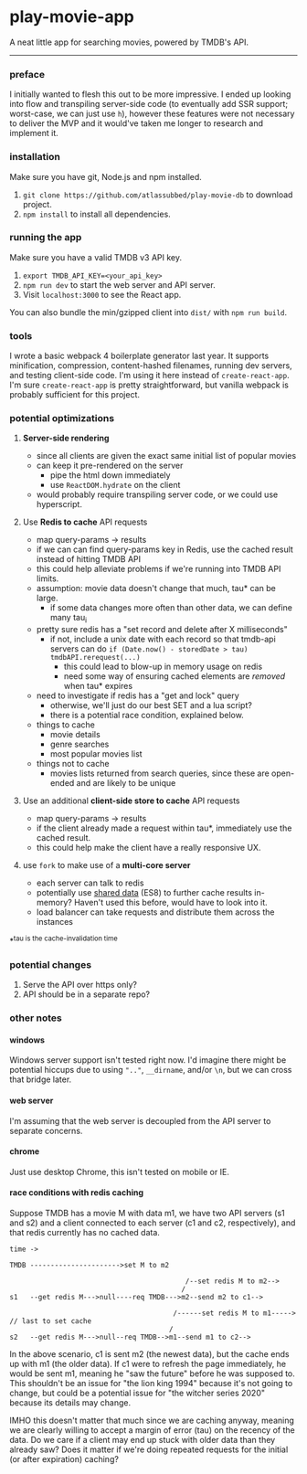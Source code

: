 # play-movie-app

A neat little app for searching movies, powered by TMDB's API.

---

### preface 

I initially wanted to flesh this out to be more impressive. I ended up looking into flow and transpiling server-side code (to eventually add SSR support; worst-case, we can just use `h`), however these features were not necessary to deliver the MVP and it would've taken me longer to research and implement it.

### installation

  Make sure you have git, Node.js and npm installed.

  1. `git clone https://github.com/atlassubbed/play-movie-db` to download project.
  2. `npm install` to install all dependencies.

### running the app

  Make sure you have a valid TMDB v3 API key.

  1. `export TMDB_API_KEY=<your_api_key>` 
  2. `npm run dev` to start the web server and API server.
  3. Visit `localhost:3000` to see the React app.

  You can also bundle the min/gzipped client into `dist/` with `npm run build`.

### tools

I wrote a basic webpack 4 boilerplate generator last year. It supports minification, compression, content-hashed filenames, running dev servers, and testing client-side code. I'm using it here instead of `create-react-app`. I'm sure `create-react-app` is pretty straightforward, but vanilla webpack is probably sufficient for this project.

### potential optimizations

  1. **Server-side rendering**
      * since all clients are given the exact same initial list of popular movies
      * can keep it pre-rendered on the server
        * pipe the html down immediately
        * use `ReactDOM.hydrate` on the client
      * would probably require transpiling server code, or we could use hyperscript.

  2. Use **Redis to cache** API requests
      * map query-params -> results
      * if we can can find query-params key in Redis, use the cached result instead of hitting TMDB API
      * this could help alleviate problems if we're running into TMDB API limits.
      * assumption: movie data doesn't change that much, tau\* can be large.
        * if some data changes more often than other data, we can define many tau<sub>i</sub>
      * pretty sure redis has a "set record and delete after X milliseconds"
        * if not, include a unix date with each record so that tmdb-api servers can do `if (Date.now() - storedDate > tau) tmdbAPI.rerequest(...)`
          * this could lead to blow-up in memory usage on redis
          * need some way of ensuring cached elements are *removed* when tau\* expires
      * need to investigate if redis has a "get and lock" query
        * otherwise, we'll just do our best SET and a lua script?
        * there is a potential race condition, explained below.
      * things to cache
        * movie details
        * genre searches
        * most popular movies list
      * things not to cache
        * movies lists returned from search queries, since these are open-ended and are likely to be unique

  3. Use an additional **client-side store to cache** API requests
      * map query-params -> results
      * if the client already made a request within tau\*, immediately use the cached result.
      * this could help make the client have a really responsive UX.

  4. use `fork` to make use of a **multi-core server**
      * each server can talk to redis
      * potentially use [shared data](http://2ality.com/2017/01/shared-array-buffer.html) (ES8) to further cache results in-memory? Haven't used this before, would have to look into it.
      * load balancer can take requests and distribute them across the instances

  \*<sup>tau is the cache-invalidation time</sup>

### potential changes

  1. Serve the API over https only?
  2. API should be in a separate repo?

### other notes

#### windows

Windows server support isn't tested right now. I'd imagine there might be potential hiccups due to using `".."`, `__dirname`, and/or `\n`, but we can cross that bridge later.

#### web server

I'm assuming that the web server is decoupled from the API server to separate concerns. 

#### chrome

Just use desktop Chrome, this isn't tested on mobile or IE.

#### race conditions with redis caching

Suppose TMDB has a movie M with data m1, we have two API servers (s1 and s2) and a client connected to each server (c1 and c2, respectively), and that redis currently has no cached data.

```
time ->

TMDB ---------------------->set M to m2

                                           /--set redis M to m2-->
                                          /
s1   --get redis M--->null----req TMDB--->m2--send m2 to c1-->

                                        /------set redis M to m1-----> // last to set cache
                                       /    
s2   --get redis M--->null--req TMDB-->m1--send m1 to c2-->
```

In the above scenario, c1 is sent m2 (the newest data), but the cache ends up with m1 (the older data). If c1 were to refresh the page immediately, he would be sent m1, meaning he "saw the future" before he was supposed to. This shouldn't be an issue for "the lion king 1994" because it's not going to change, but could be a potential issue for "the witcher series 2020" because its details may change.

IMHO this doesn't matter that much since we are caching anyway, meaning we are clearly willing to accept a margin of error (tau) on the recency of the data. Do we care if a client may end up stuck with older data than they already saw? Does it matter if we're doing repeated requests for the initial (or after expiration) caching?
